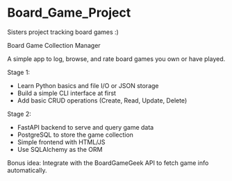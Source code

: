 # Board_Game_Project
Sisters project tracking board games :)


Board Game Collection Manager

A simple app to log, browse, and rate board games you own or have played.

Stage 1:

* Learn Python basics and file I/O or JSON storage
* Build a simple CLI interface at first
* Add basic CRUD operations (Create, Read, Update, Delete)


Stage 2:

* FastAPI backend to serve and query game data
* PostgreSQL to store the game collection
* Simple frontend with HTML/JS
* Use SQLAlchemy as the ORM


Bonus idea: Integrate with the BoardGameGeek API to fetch game info automatically.
